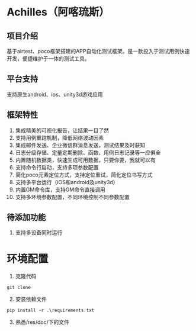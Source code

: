 # Achilles（阿喀琉斯）
## 项目介绍
基于airtest、poco框架搭建的APP自动化测试框架。是一款投入于测试用例快速开发，便捷维护于一体的测试工具。
## 平台支持
支持原生android、ios、unity3d游戏应用

## 框架特性
1. 集成精美的可视化报告，让结果一目了然
2. 支持用例重跑机制，降低网络波动因素
3. 集成邮件发送、企业微信群消息发送，测试结果及时获知
4. 日志分级存储、定量定期删除、函数、用例日志记录等一应俱全
5. 内置随机数据类，快速生成可用数据，只要你要，我就可以有
6. 支持命令行启动，支持多项参数配置
7. 简化poco元素定位方式，支持定位重试，简化定位书写方式
8. 支持多平台运行（iOS和android及unity3d）
9. 内置GM命令库，支持GM命令直接调用
10. 支持多环境参数配置，不同环境控制不同参数配置

## 待添加功能
1. 支持多设备同时运行


# 环境配置
1. 克隆代码
```commandline
git clone 
```

2. 安装依赖文件
```commandline
pip install -r .\requirements.txt
```

3. 熟悉/res/doc/下的文件
